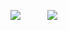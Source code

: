 <image src="ZJF5.gif"> &nbsp;&nbsp;&nbsp;&nbsp;&nbsp;&nbsp;&nbsp;&nbsp;&nbsp;
  <image src="WMDv.gif">
